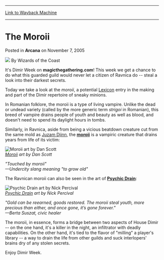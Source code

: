 
---
[Link to Wayback Machine](https://web.archive.org/web/20210402173115/https://magic.wizards.com/en/articles/archive/arcana/moroii-2005-11-07)

[_metadata_:author]:- "Wizards of the Coast"
[_metadata_:description]:- "It's Dimir Week on magicthegathering.com! This week we get a chance to do what this guarded guild would never let a citizen of Ravnica do -- steal a look into their darkest secrets. Today we take a look at the moroii, a potential Lexicon entry in the making and part of the Dimir repertoire of sneaky minions. In Romanian folklore, the moroii is a type of living vampire. Unlike"
[_metadata_:generator]:- "Drupal 7 (http://drupal.org)"
[_metadata_:node]:- "598136"
[_metadata_:publish_date]:- "2005-11-07"
[_metadata_:source]:- "div-main-content"
[_metadata_:title]:- "The Moroii"
[_metadata_:wayback_capture_timestamp]:- "2021-04-02 17:31:15"
[_metadata_:wayback_raw_url]:- "https://web.archive.org/web/20210402173115id_/https://magic.wizards.com/en/articles/archive/arcana/moroii-2005-11-07"
[_metadata_:wayback_url]:- "https://magic.wizards.com/en/articles/archive/arcana/moroii-2005-11-07"
---


The Moroii
==========



 Posted in **Arcana**
 on November 7, 2005 






![](https://media.magic.wizards.com/styles/auth_small/public/images/person/wizards_author.jpg)
By Wizards of the Coast











It's Dimir Week on **magicthegathering.com**! This week we get a chance to do what this guarded guild would never let a citizen of Ravnica do -- steal a look into their darkest secrets.


Today we take a look at the *moroii*, a potential [Lexicon](/en/articles/archive/lexicon-ravnica-edition-2005-10-05) entry in the making and part of the Dimir repertoire of sneaky minions.


In Romanian folklore, the moroii is a type of living vampire. Unlike the dead or undead variety (called by the more generic term *strigoi* in Romanian), this breed of vampire drains people of youth and beauty as well as blood, and doesn't need to spend its daylight hours in tombs. 


Similarly, in Ravnica, aside from being a vicious beatdown creature cut from the same mold as [Juzam Djinn](http://gatherer.wizards.com/Pages/Card/Details.aspx?name=Juzam+Djinn), the [**moroii**](http://gatherer.wizards.com/Pages/Card/Details.aspx?name=moroii) is a vampiric creature that drains years from life of its victim:


![Moroii art by Dan Scott](https://media.magic.wizards.com/image_legacy_migration/magic/images/mtgcom/arcana300/943_MoroiiArt.jpg)  
*[Moroii](http://gatherer.wizards.com/Pages/Card/Details.aspx?name=Moroii) art by Dan Scott*



*"Touched by moroii"  
 —Undercity slang meaning "to grow old"*



The Ravnican moroii can also be seen in the art of **[Psychic Drain](http://gatherer.wizards.com/Pages/Card/Details.aspx?name=Psychic+Drain)**: 


![Psychic Drain art by Nick Percival](https://media.magic.wizards.com/image_legacy_migration/magic/images/mtgcom/arcana300/943_DrainArt.jpg)  
*[Psychic Drain](http://gatherer.wizards.com/Pages/Card/Details.aspx?name=Psychic+Drain) art by Nick Percival*



 *"Gold can be reearned, goods restored. The moroii steal youth, more precious than either, and once gone, it’s gone forever."  
 —Berta Suszat, civic healer*


The moroii, in essence, forms a bridge between two aspects of House Dimir -- on the one hand, it's a killer in the night, an infiltrator with deadly capabilities. On the other hand, it's tied to the flavor of "milling" a player's library -- a way to drain the life from other guilds and suck interlopers' brains dry of any stolen secrets.


Enjoy Dimir Week.







